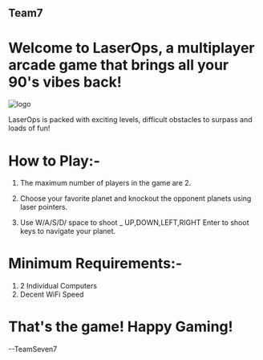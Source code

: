 ## Team7

# Welcome to LaserOps, a multiplayer arcade game that brings all your 90's vibes back!

![logo](https://user-images.githubusercontent.com/46518343/69248989-a5202980-0bc6-11ea-9e6b-1992f56797be.png)

LaserOps is packed with exciting levels, difficult obstacles to surpass and loads of fun!

# How to Play:-

  1. The maximum number of players in the game are 2.
  
  2. Choose your favorite planet and knockout the opponent planets using laser pointers.
  
  3. Use W/A/S/D/ space to shoot _ UP,DOWN,LEFT,RIGHT Enter to shoot keys to navigate your planet.
  
# Minimum Requirements:-

  1. 2 Individual Computers
  2. Decent WiFi Speed
  
# That's the game! Happy Gaming!
  
 
--TeamSeven7
